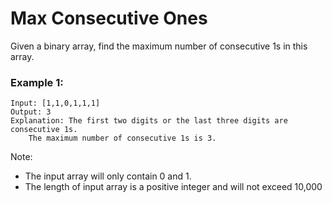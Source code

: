 # Max Consecutive Ones

Given a binary array, find the maximum number of consecutive 1s in this array.

### Example 1:

```
Input: [1,1,0,1,1,1]
Output: 3
Explanation: The first two digits or the last three digits are consecutive 1s.
    The maximum number of consecutive 1s is 3.
```

Note:

- The input array will only contain 0 and 1.
- The length of input array is a positive integer and will not exceed 10,000
